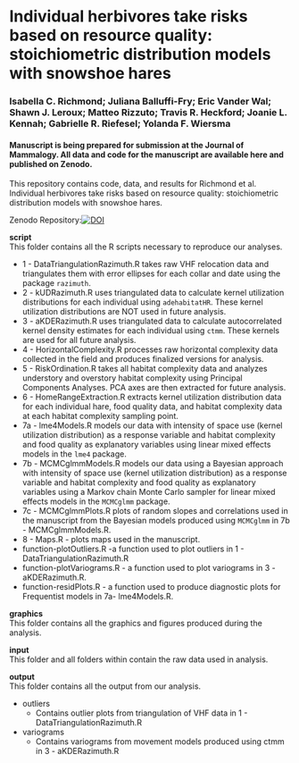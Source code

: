 # Individual herbivores take risks based on resource quality: stoichiometric distribution models with snowshoe hares

### Isabella C. Richmond; Juliana Balluffi-Fry; Eric Vander Wal; Shawn J. Leroux; Matteo Rizzuto; Travis R. Heckford; Joanie L. Kennah; Gabrielle R. Riefesel; Yolanda F. Wiersma

#### Manuscript is being prepared for submission at the Journal of Mammalogy. All data and code for the manuscript are available here and published on Zenodo.

This repository contains code, data, and results for Richmond et al. Individual herbivores take risks based on resource quality: stoichiometric distribution models with snowshoe hares. 

Zenodo Repository:[![DOI](https://zenodo.org/badge/308694584.svg)](https://zenodo.org/badge/latestdoi/308694584)

**script**  
This folder contains all the R scripts necessary to reproduce our analyses.  

* 1 - DataTriangulationRazimuth.R takes raw VHF relocation data and triangulates them with error ellipses for each collar and date using the package ```razimuth```.
* 2 - kUDRazimuth.R uses triangulated data to calculate kernel utilization distributions for each individual using ```adehabitatHR```. These kernel utilization distributions are NOT used in future analysis.
* 3 - aKDERazimuth.R uses triangulated data to calculate autocorrelated kernel density estimates for each individual using ```ctmm```. These kernels are used for all future analysis.
* 4 - HorizontalComplexity.R processes raw horizontal complexity data collected in the field and produces finalized versions for analysis.  
* 5 - RiskOrdination.R takes all habitat complexity data and analyzes understory and overstory habitat complexity using Principal Components Analyses. PCA axes are then extracted for future analysis.
* 6 - HomeRangeExtraction.R extracts kernel utilization distribution data for each individual hare, food quality data, and habitat complexity data at each habitat complexity sampling point.
* 7a - lme4Models.R models our data with intensity of space use (kernel utilization distribution) as a response variable and habitat complexity and food quality as explanatory variables using linear mixed effects models in the ```lme4``` package.
* 7b - MCMCglmmModels.R models our data using a Bayesian approach with intensity of space use (kernel utilization distribution) as a response variable and habitat complexity and food quality as explanatory variables using a Markov chain Monte Carlo sampler for linear mixed effects models in the ```MCMCglmm``` package. 
* 7c - MCMCglmmPlots.R plots of random slopes and correlations used in the manuscript from the Bayesian models produced using ```MCMCglmm``` in 7b - MCMCglmmModels.R.
* 8 - Maps.R - plots maps used in the manuscript.
* function-plotOutliers.R -a function used to plot outliers in 1 - DataTriangulationRazimuth.R 
* function-plotVariograms.R - a function used to plot variograms in 3 - aKDERazimuth.R.
* function-residPlots.R - a function used to produce diagnostic plots for Frequentist models in 7a- lme4Models.R.

**graphics**  
This folder contains all the graphics and figures produced during the analysis.  

 
**input**  
This folder and all folders within contain the raw data used in analysis.

**output**  
This folder contains all the output from our analysis.  

* outliers
  + Contains outlier plots from triangulation of VHF data in 1 - DataTriangulationRazimuth.R 
* variograms
  + Contains variograms from movement models produced using ctmm in 3 - aKDERazimuth.R
